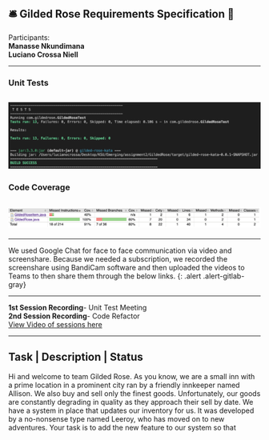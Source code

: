 ## 🛎 Gilded Rose Requirements Specification 🌹

Participants:  
**Manasse Nkundimana**  
**Luciano Crossa Niell**

---

### Unit Tests

## ![Image](test-results.png)

### Code Coverage

## ![Image](code-coverage.png)

---

We used Google Chat for face to face communication via video and screenshare. Because we needed a subscription, we recorded the screenshare using BandiCam software and then uploaded the videos to Teams to then share them through the below links.
{: .alert .alert-gitlab-gray}

---

**1st Session Recording**- Unit Test Meeting  
**2nd Session Recording**- Code Refactor  
[View Video of sessions here](https://kennesawedu.sharepoint.com/sites/Team-ESEPTeam1/_layouts/15/stream.aspx?id=%2Fsites%2FTeam%2DESEPTeam1%2FShared%20Documents%2FGeneral%2Fbandicam%2D2023%2D07%2D06%2D15%2D31%2D16%2D745%5F97XSGJEV%2Emp4&ga=1)

---

## Task | Description | Status

Hi and welcome to team Gilded Rose. As you know, we are a small inn with a prime location in a
prominent city ran by a friendly innkeeper named Allison. We also buy and sell only the finest goods.
Unfortunately, our goods are constantly degrading in quality as they approach their sell by date. We
have a system in place that updates our inventory for us. It was developed by a no-nonsense type named
Leeroy, who has moved on to new adventures. Your task is to add the new feature to our system so that
